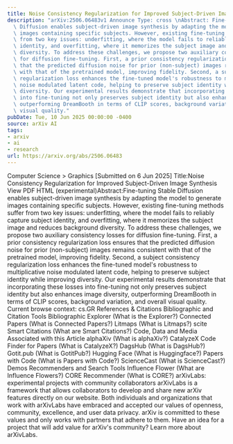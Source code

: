 ```yaml
---
title: Noise Consistency Regularization for Improved Subject-Driven Image Synthesis
description: "arXiv:2506.06483v1 Announce Type: cross \nAbstract: Fine-tuning Stable\
  \ Diffusion enables subject-driven image synthesis by adapting the model to generate\
  \ images containing specific subjects. However, existing fine-tuning methods suffer\
  \ from two key issues: underfitting, where the model fails to reliably capture subject\
  \ identity, and overfitting, where it memorizes the subject image and reduces background\
  \ diversity. To address these challenges, we propose two auxiliary consistency losses\
  \ for diffusion fine-tuning. First, a prior consistency regularization loss ensures\
  \ that the predicted diffusion noise for prior (non-subject) images remains consistent\
  \ with that of the pretrained model, improving fidelity. Second, a subject consistency\
  \ regularization loss enhances the fine-tuned model's robustness to multiplicative\
  \ noise modulated latent code, helping to preserve subject identity while improving\
  \ diversity. Our experimental results demonstrate that incorporating these losses\
  \ into fine-tuning not only preserves subject identity but also enhances image diversity,\
  \ outperforming DreamBooth in terms of CLIP scores, background variation, and overall\
  \ visual quality."
pubDate: Tue, 10 Jun 2025 00:00:00 -0400
source: arXiv AI
tags:
- arxiv
- ai
- research
url: https://arxiv.org/abs/2506.06483
---
```


Computer Science > Graphics
[Submitted on 6 Jun 2025]
Title:Noise Consistency Regularization for Improved Subject-Driven Image Synthesis
View PDF HTML (experimental)Abstract:Fine-tuning Stable Diffusion enables subject-driven image synthesis by adapting the model to generate images containing specific subjects. However, existing fine-tuning methods suffer from two key issues: underfitting, where the model fails to reliably capture subject identity, and overfitting, where it memorizes the subject image and reduces background diversity. To address these challenges, we propose two auxiliary consistency losses for diffusion fine-tuning. First, a prior consistency regularization loss ensures that the predicted diffusion noise for prior (non-subject) images remains consistent with that of the pretrained model, improving fidelity. Second, a subject consistency regularization loss enhances the fine-tuned model's robustness to multiplicative noise modulated latent code, helping to preserve subject identity while improving diversity. Our experimental results demonstrate that incorporating these losses into fine-tuning not only preserves subject identity but also enhances image diversity, outperforming DreamBooth in terms of CLIP scores, background variation, and overall visual quality.
Current browse context:
cs.GR
References & Citations
Bibliographic and Citation Tools
Bibliographic Explorer (What is the Explorer?)
Connected Papers (What is Connected Papers?)
Litmaps (What is Litmaps?)
scite Smart Citations (What are Smart Citations?)
Code, Data and Media Associated with this Article
alphaXiv (What is alphaXiv?)
CatalyzeX Code Finder for Papers (What is CatalyzeX?)
DagsHub (What is DagsHub?)
Gotit.pub (What is GotitPub?)
Hugging Face (What is Huggingface?)
Papers with Code (What is Papers with Code?)
ScienceCast (What is ScienceCast?)
Demos
Recommenders and Search Tools
Influence Flower (What are Influence Flowers?)
CORE Recommender (What is CORE?)
arXivLabs: experimental projects with community collaborators
arXivLabs is a framework that allows collaborators to develop and share new arXiv features directly on our website.
Both individuals and organizations that work with arXivLabs have embraced and accepted our values of openness, community, excellence, and user data privacy. arXiv is committed to these values and only works with partners that adhere to them.
Have an idea for a project that will add value for arXiv's community? Learn more about arXivLabs.